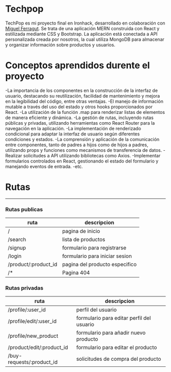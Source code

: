 # Techpop

TechPop es mi proyecto final en Ironhack, desarrollado en colaboración con [Miguel Ferragut](https://github.com/MiguelFerragut).
Se trata de una aplicación MERN construida con React y estilizada mediante CSS y Bootstrap. La aplicación está conectada a
API personalizada creada por nosotros, la cual utiliza MongoDB para almacenar y organizar información sobre productos y usuarios.

# Conceptos aprendidos durente el proyecto

-La importancia de los componentes en la construcción de la interfaz de usuario, destacando su reutilización, facilidad de mantenimiento y mejora en la legibilidad del código, entre otras ventajas.
-El manejo de información mutable a través del uso del estado y otros hooks proporcionados por React.
-La utilización de la función .map para renderizar listas de elementos de manera eficiente y dinámica.
-La gestión de rutas, incluyendo rutas públicas y privadas, utilizando herramientas como React Router para la navegación en la aplicación.
-La implementación de renderizado condicional para adaptar la interfaz de usuario según diferentes condiciones y estados.
-La comprensión y aplicación de la comunicación entre componentes, tanto de padres a hijos como de hijos a padres, utilizando props y funciones como mecanismos de transferencia de datos.
-Realizar solicitudes a API utilizando bibliotecas como Axios.
-Implementar formularios controlados en React, gestionando el estado del formulario y manejando eventos de entrada.
-etc.

# Rutas

---

### Rutas publicas

| ruta                 | descripcion                    |
| -------------------- | ------------------------------ |
| /                    | pagina de inicio               |
| /search              | lista de productos             |
| /signup              | formulario para registrarse    |
| /login               | formulario para iniciar sesion |
| /product/:product_id | pagina del producto especifico |
| /\*                  | Pagina 404                     |

### Rutas privadas

| ruta                      | descripcion                               |
| ------------------------- | ----------------------------------------- |
| /profile/:user_id         | perfil del usuario                        |
| /profile/edit/:user_id    | formulario para editar perfil del usuario |
| /profile/new_product      | formulario para añadir nuevo producto     |
| /product/edit/:product_id | formulario para editar el producto        |
| /buy-requests/:product_id | solicitudes de compra del producto        |
